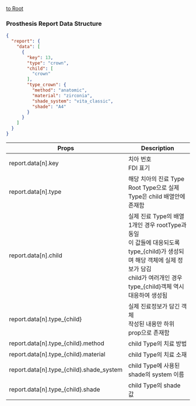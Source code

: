 [to Root](./report.md)

### Prosthesis Report Data Structure

```JSON
{
  "report": {
    "data": [
      {
        "key": 13,
        "type": "crown",
        "child": [
          "crown"
        ],
        "type_crown": {
          "method": "anatomic",
          "material": "zirconia",
          "shade_system": "vita_classic",
          "shade": "A4"
        }
      }
    ]
  }
}
```

| Props | Description |
| -- | -- |
| report.data[n].key | 치아 번호 <br>FDI 표기  |
| report.data[n].type | 해당 치아의 진료 Type <br>Root Type으로 실제 Type은 child 배열안에 존재함 |
| report.data[n].child | 실제 진료 Type의 배열 1개인 경우 rootType과 동일 <br> 이 값들에 대응되도록 type_{child}가 생성되며 해당 객체에 실제 정보가 담김 <br>child가 여러개인 경우 type_{child}객체 역시 대응하여 생성됨 |
| report.data[n].type_{child} | 실제 진료정보가 담긴 객체 <br> 작성된 내용만 하위 prop으로 존재함 |
| report.data[n].type_{child}.method | child Type의 치료 방법 |
| report.data[n].type_{child}.material | child Type의 치료 소재 |
| report.data[n].type_{child}.shade_system | child Type에 사용된 shade의 system 이름 |
| report.data[n].type_{child}.shade | child Type의 shade 값 |